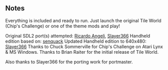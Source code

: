 ## Notes

Everything is included and ready to run. Just launch the original Tile World (Chip's Challenge) or one of the theme mods and play! 

Original SDL2 port(s) attempted: [Ricardo Angeli](https://github.com/rangeli/tileworld), [Slayer366](https://github.com/Slayer366/tileworld-sdl2)
Handheld edition based on: [senquack](https://github.com/senquack/tileworld-for-handhelds)
Updated Handheld edition to 640x480: [Slayer366](https://github.com/Slayer366/tileworld-for-handhelds)
Thanks to Chuck Sommerville for Chip's Challenge on Atari Lynx & MS Windows.
Thanks to Brian Raiter for the initial release of Tile World.

Also thanks to Slayer366 for the porting work for portmaster.

